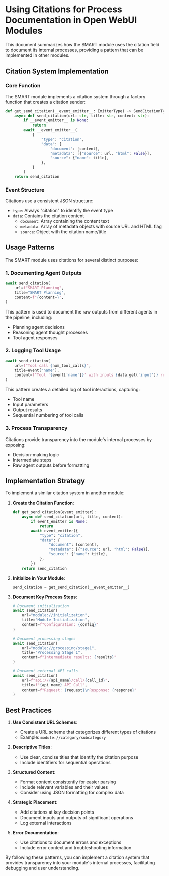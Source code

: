# Using Citations for Process Documentation in Open WebUI Modules

This document summarizes how the SMART module uses the citation field to document its internal processes, providing a pattern that can be implemented in other modules.

## Citation System Implementation

### Core Function

The SMART module implements a citation system through a factory function that creates a citation sender:

```python
def get_send_citation(__event_emitter__: EmitterType) -> SendCitationType:
    async def send_citation(url: str, title: str, content: str):
        if __event_emitter__ is None:
            return
        await __event_emitter__(
            {
                "type": "citation",
                "data": {
                    "document": [content],
                    "metadata": [{"source": url, "html": False}],
                    "source": {"name": title},
                },
            }
        )
    return send_citation
```

### Event Structure

Citations use a consistent JSON structure:
- `type`: Always "citation" to identify the event type
- `data`: Contains the citation content
  - `document`: Array containing the content text
  - `metadata`: Array of metadata objects with source URL and HTML flag
  - `source`: Object with the citation name/title

## Usage Patterns

The SMART module uses citations for several distinct purposes:

### 1. Documenting Agent Outputs

```python
await send_citation(
    url=f"SMART Planning",
    title="SMART Planning",
    content=f"{content=}",
)
```

This pattern is used to document the raw outputs from different agents in the pipeline, including:
- Planning agent decisions
- Reasoning agent thought processes
- Tool agent responses

### 2. Logging Tool Usage

```python
await send_citation(
    url=f"Tool call {num_tool_calls}",
    title=event["name"],
    content=f"Tool '{event['name']}' with inputs {data.get('input')} returned {data.get('output')}",
)
```

This pattern creates a detailed log of tool interactions, capturing:
- Tool name
- Input parameters
- Output results
- Sequential numbering of tool calls

### 3. Process Transparency

Citations provide transparency into the module's internal processes by exposing:
- Decision-making logic
- Intermediate steps
- Raw agent outputs before formatting

## Implementation Strategy

To implement a similar citation system in another module:

1. **Create the Citation Function**:
   ```python
   def get_send_citation(event_emitter):
       async def send_citation(url, title, content):
           if event_emitter is None:
               return
           await event_emitter({
               "type": "citation",
               "data": {
                   "document": [content],
                   "metadata": [{"source": url, "html": False}],
                   "source": {"name": title},
               },
           })
       return send_citation
   ```

2. **Initialize in Your Module**:
   ```python
   send_citation = get_send_citation(__event_emitter__)
   ```

3. **Document Key Process Steps**:
   ```python
   # Document initialization
   await send_citation(
       url="module://initialization",
       title="Module Initialization",
       content=f"Configuration: {config}"
   )
   
   # Document processing stages
   await send_citation(
       url="module://processing/stage1",
       title="Processing Stage 1",
       content=f"Intermediate results: {results}"
   )
   
   # Document external API calls
   await send_citation(
       url=f"api://{api_name}/call/{call_id}",
       title=f"{api_name} API Call",
       content=f"Request: {request}\nResponse: {response}"
   )
   ```

## Best Practices

1. **Use Consistent URL Schemes**:
   - Create a URL scheme that categorizes different types of citations
   - Example: `module://category/subcategory`

2. **Descriptive Titles**:
   - Use clear, concise titles that identify the citation purpose
   - Include identifiers for sequential operations

3. **Structured Content**:
   - Format content consistently for easier parsing
   - Include relevant variables and their values
   - Consider using JSON formatting for complex data

4. **Strategic Placement**:
   - Add citations at key decision points
   - Document inputs and outputs of significant operations
   - Log external interactions

5. **Error Documentation**:
   - Use citations to document errors and exceptions
   - Include error context and troubleshooting information

By following these patterns, you can implement a citation system that provides transparency into your module's internal processes, facilitating debugging and user understanding.
